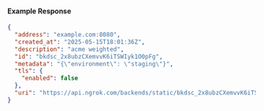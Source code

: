 <!-- Code generated for API Clients. DO NOT EDIT. -->

#### Example Response

```json
{
  "address": "example.com:8080",
  "created_at": "2025-05-15T18:01:36Z",
  "description": "acme weighted",
  "id": "bkdsc_2x8ubzCXemvvK6iTSWIyk1O0pFg",
  "metadata": "{\"environment\": \"staging\"}",
  "tls": {
    "enabled": false
  },
  "uri": "https://api.ngrok.com/backends/static/bkdsc_2x8ubzCXemvvK6iTSWIyk1O0pFg"
}
```
